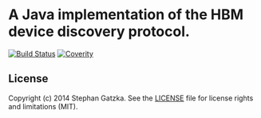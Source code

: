 # A Java implementation of the HBM device discovery protocol.

[![Build Status](https://travis-ci.org/gatzka/java-scan.svg?branch=master)](https://travis-ci.org/gatzka/java-scan)
[![Coverity](https://scan.coverity.com/projects/3486/badge.svg)](https://scan.coverity.com/projects/3486)

## License
Copyright (c) 2014 Stephan Gatzka. See the [LICENSE](LICENSE) file for license rights and
limitations (MIT).

